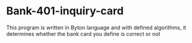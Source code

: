 # Bank-401-inquiry-card
This program is written in Byton language and with defined algorithms, it determines whether the bank card you define is correct or not
